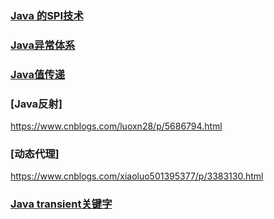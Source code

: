 

### [Java 的SPI技术](java/basic/spi.md)


### [Java异常体系](java/basic/throwable.md)

### [Java值传递](java/basic/callbyvalue.md)

### [Java反射]

https://www.cnblogs.com/luoxn28/p/5686794.html

### [动态代理]

https://www.cnblogs.com/xiaoluo501395377/p/3383130.html


### [Java transient关键字](java/basic/transient.md)





